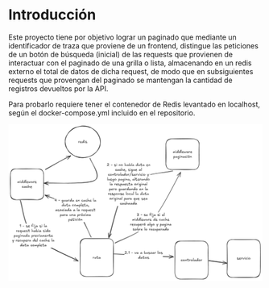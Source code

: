 # Introducción

Este proyecto tiene por objetivo lograr un paginado que mediante un identificador de traza que proviene de un frontend, distingue las peticiones de un botón de búsqueda (inicial) de las requests que provienen de interactuar con el paginado de una grilla o lista, almacenando en un redis externo el total de datos de dicha request, de modo que en subsiguientes requests que provengan del paginado se mantengan la cantidad de registros devueltos por la API.

Para probarlo requiere tener el contenedor de Redis levantado en localhost, según el docker-compose.yml incluido en el repositorio.

![alt text](<Cache + Paginado.png>)
